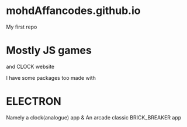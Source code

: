 # mohdAffancodes.github.io
My first repo

# Mostly JS games
and CLOCK website

I have some packages too made with 
# ELECTRON 
Namely a clock(analogue) app 
&
An arcade classic BRICK_BREAKER app
